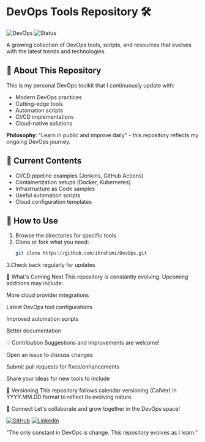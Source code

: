 # DevOps Tools Repository 🛠️

![DevOps](https://img.shields.io/badge/DevOps-Continuous%20Improvement-brightgreen)
![Status](https://img.shields.io/badge/Status-Evolving-blueviolet)

A growing collection of DevOps tools, scripts, and resources that evolves with the latest trends and technologies.

## 📌 About This Repository

This is my personal DevOps toolkit that I continuously update with:
- Modern DevOps practices
- Cutting-edge tools
- Automation scripts
- CI/CD implementations
- Cloud-native solutions

**Philosophy**: "Learn in public and improve daily" - this repository reflects my ongoing DevOps journey.

## 🧰 Current Contents

- CI/CD pipeline examples (Jenkins, GitHub Actions)
- Containerization setups (Docker, Kubernetes)
- Infrastructure as Code samples
- Useful automation scripts
- Cloud configuration templates

## 🚀 How to Use

1. Browse the directories for specific tools
2. Clone or fork what you need:
   ```bash
   git clone https://github.com/ihrahimi/DevOps.git
3.Check back regularly for updates

🌱 What's Coming Next
This repository is constantly evolving. Upcoming additions may include:

More cloud provider integrations

Latest DevOps tool configurations

Improved automation scripts

Better documentation

💡 Contribution
Suggestions and improvements are welcome!

Open an issue to discuss changes

Submit pull requests for fixes/enhancements

Share your ideas for new tools to include

📅 Versioning
This repository follows calendar versioning (CalVer) in YYYY.MM.DD format to reflect its evolving nature.

🔗 Connect
Let's collaborate and grow together in the DevOps space!

[![GitHub](https://img.shields.io/badge/GitHub-IHRahimi-blueviolet?style=flat&logo=github)](https://github.com/ihrahimi)
[![LinkedIn](https://img.shields.io/badge/LinkedIn-IHRahimi-0077B5?style=flat&logo=linkedin)](https://www.linkedin.com/in/ihrahimi/)

"The only constant in DevOps is change. This repository evolves as I learn."
